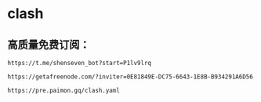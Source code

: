 # clash

## 高质量免费订阅：
```
https://t.me/shenseven_bot?start=P1lv9lrq
```
```
https://getafreenode.com/?inviter=0E81849E-DC75-6643-1E8B-B934291A6D56
```
```
https://pre.paimon.gq/clash.yaml
```
